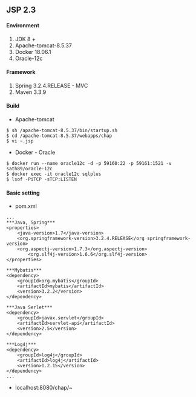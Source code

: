 ## JSP 2.3

#### Environment
1. JDK 8 +
2. Apache-tomcat-8.5.37
3. Docker 18.06.1
4. Oracle-12c

#### Framework
1. Spring 3.2.4.RELEASE - MVC
2. Maven 3.3.9

#### Build

* Apache-tomcat

```
$ sh /apache-tomcat-8.5.37/bin/startup.sh
$ cd /apache-tomcat-8.5.37/webapps/chap
$ vi ~.jsp
```

* Docker - Oracle

```
$ docker run --name oracle12c -d -p 59160:22 -p 59161:1521 -v sath89/oracle-12c
$ docker exec -it oracle12c sqlplus
$ lsof -PiTCP -sTCP:LISTEN
```

#### Basic setting

* pom.xml

```
...
***Java, Spring***
<properties>
	<java-version>1.7</java-version>
	<org.springframework-version>3.2.4.RELEASE</org springframework-version>
	<org.aspectj-version>1.7.3</org.aspectj-version>
        <org.slf4j-version>1.6.6</org.slf4j-version>
</properties>

***Mybatis***
<dependency>
	<groupId>org.mybatis</groupId>
	<artifactId>mybatis</artifactId>
	<version>3.2.2</version>
</dependency>

***Java Serlet***
<dependency>
    <groupId>javax.servlet</groupId>
    <artifactId>servlet-api</artifactId>
    <version>2.5</version>
</dependency>

***Log4j***
<dependency>
	<groupId>log4j</groupId>
	<artifactId>log4j</artifactId>
	<version>1.2.15</version>
</dependency>
...

```

* localhost:8080/chap/~